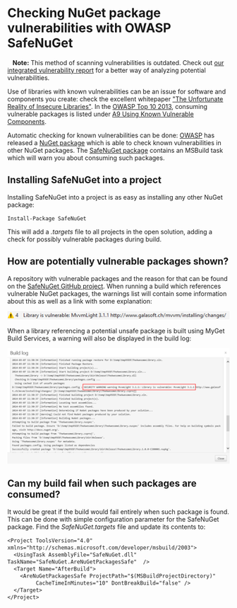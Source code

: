 # Checking NuGet package vulnerabilities with OWASP SafeNuGet 

<p class="alert alert-warning">
    <strong>Note:</strong> This method of scanning vulnerabilities is outdated. Check out <a href="/docs/reference/vulnerability-report">our integrated vulnerability report</a> for a better way of analyzing potential vulnerabilities.
</p>

Use of libraries with known vulnerabilities can be an issue for software and components you create: check the excellent whitepaper ["The Unfortunate Reality of Insecure Libraries"](https://www.aspectsecurity.com/uploads/downloads/2012/03/Aspect-Security-The-Unfortunate-Reality-of-Insecure-Libraries.pdf). In the [OWASP Top 10 2013](https://www.owasp.org/index.php/Top_10#OWASP_Top_10_for_2013), consuming vulnerable packages is listed under [A9 Using Known Vulnerable Components](https://www.owasp.org/index.php/Top_10_2013-A9-Using_Components_with_Known_Vulnerabilities).

Automatic checking for known vulnerabilities can be done: [OWASP](https://www.owasp.org/) has released a [NuGet package](https://www.nuget.org/packages/SafeNuGet/) which is able to check known vulnerabilities in other NuGet packages. The [SafeNuGet package](https://github.com/OWASP/SafeNuGet) contains an MSBuild task which will warn you about consuming such packages.

## Installing SafeNuGet into a project

Installing SafeNuGet into a project is as easy as installing any other NuGet package:

	Install-Package SafeNuGet

This will add a *.targets* file to all projects in the open solution, adding a check for possibly vulnerable packages during build.

## How are potentially vulnerable packages shown?

A repository with vulnerable packages and the reason for that can be found on the [SafeNuGet GitHub project](https://github.com/OWASP/SafeNuGet). When running a build which references vulnerable NuGet packages, the warnings list will contain some information about this as well as a link with some explanation:

![OWASP SafeNuGet](Images/owasp-warning.png)

When a library referencing a potential unsafe package is built using MyGet Build Services, a warning will also be displayed in the build log:

![MyGet Build Services using OWASP SafeNuGet](Images/build-services-owasp.png)

## Can my build fail when such packages are consumed?

It would be great if the build would fail entirely when such package is found. This can be done with simple configuration parameter for the SafeNuGet package. Find the *SafeNuGet.targets* file and update its contents to:

	<Project ToolsVersion="4.0" xmlns="http://schemas.microsoft.com/developer/msbuild/2003">
	  <UsingTask AssemblyFile="SafeNuGet.dll" TaskName="SafeNuGet.AreNuGetPackagesSafe"  />
	  <Target Name="AfterBuild">
	    <AreNuGetPackagesSafe ProjectPath="$(MSBuildProjectDirectory)"
	         CacheTimeInMinutes="10" DontBreakBuild="false" />
	  </Target>
	</Project>
